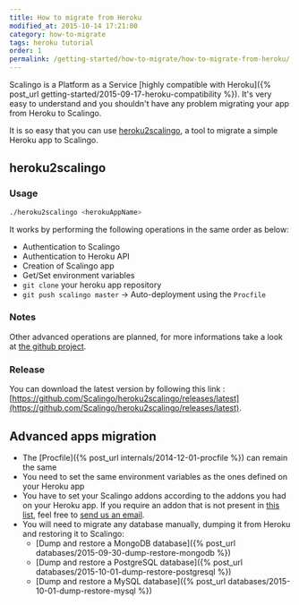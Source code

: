 ```yaml
---
title: How to migrate from Heroku
modified_at: 2015-10-14 17:21:00
category: how-to-migrate
tags: heroku tutorial
order: 1
permalink: /getting-started/how-to-migrate/how-to-migrate-from-heroku/
---
```


Scalingo is a Platform as a Service [highly compatible with Heroku]({% post_url getting-started/2015-09-17-heroku-compatibility %}). It's very easy to understand and you shouldn't have any problem migrating your app from Heroku to Scalingo. <br>

It is so easy that you can use [heroku2scalingo](https://github.com/Scalingo/heroku2scalingo/releases/latest), a tool to migrate a simple Heroku app to Scalingo.

## heroku2scalingo

### Usage

```bash
./heroku2scalingo <herokuAppName>
```

It works by performing the following operations in the same order as below:

* Authentication to Scalingo
* Authentication to Heroku API
* Creation of Scalingo app
* Get/Set environment variables
* `git clone` your heroku app repository
* `git push scalingo master` -> Auto-deployment using the `Procfile`

### Notes

Other advanced operations are planned, for more informations take a look at [the github project](https://github.com/Scalingo/heroku2scalingo/#todo).

### Release

You can download the latest version by following this link : [https://github.com/Scalingo/heroku2scalingo/releases/latest](https://github.com/Scalingo/heroku2scalingo/releases/latest).

## Advanced apps migration

* The [Procfile]({% post_url internals/2014-12-01-procfile %}) can remain the same
* You need to set the same environment variables as the ones defined on your Heroku app
* You have to set your Scalingo addons according to the addons you had on your Heroku app.
  If you require an addon that is not present in [this list](https://scalingo.com/addons),
  feel free to [send us an email](mailto:support@scalingo.com).
* You will need to migrate any database manually, dumping it from Heroku and restoring it to Scalingo:
  * [Dump and restore a MongoDB database]({% post_url databases/2015-09-30-dump-restore-mongodb %})
  * [Dump and restore a PostgreSQL database]({% post_url databases/2015-10-01-dump-restore-postgresql %})
  * [Dump and restore a MySQL database]({% post_url databases/2015-10-01-dump-restore-mysql %})
